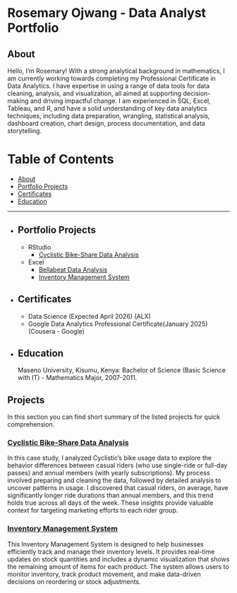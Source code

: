 # Rosemary Ojwang - Data Analyst Portfolio

## About
 Hello, I’m Rosemary! With a strong analytical background in mathematics, I am currently working towards completing my Professional Certificate in Data Analytics. I have expertise in using a range of data tools for data cleaning, analysis, and visualization, all aimed at supporting decision-making and driving impactful change. I am experienced in SQL, Excel, Tableau, and R, and have a solid understanding of key data analytics techniques, including data preparation, wrangling, statistical analysis, dashboard creation, chart design, process documentation, and data storytelling.

# Table of Contents

- [About](#about)
- [Portfolio Projects](#portfolio-projects)
- [Certificates](#certificates)
- [Education](#Education)

---

- ## Portfolio Projects

  - RStudio
      - [Cyclistic Bike-Share Data Analysis](https://github.com/RosemaryOjwang/Cyclistic-Bike-Share-Data-Analysis)
  - Excel
      - [Bellabeat Data Analysis](https://github.com/RosemaryOjwang/Bellabeat-Data-Analysis)
      - [Inventory Management System](https://github.com/RosemaryOjwang/Inventory_Management_System)
        
- ## Certificates
   - Data Science (Expected April 2026) (ALX)
   - Google Data Analytics Professional Certificate(January 2025) (Cousera - Google)
     
- ## Education

    Maseno University, Kisumu, Kenya: Bachelor of Science (Basic Science with IT) - Mathematics Major, 2007-2011.

## Projects

In this section you can find short summary of the listed projects for quick comprehension. 

### [Cyclistic Bike-Share Data Analysis](https://github.com/RosemaryOjwang/Cyclistic-Bike-Share-Data-Analysis)

In this case study, I analyzed Cyclistic’s bike usage data to explore the behavior differences between casual riders (who use single-ride or full-day passes) and annual members (with yearly subscriptions). My process involved preparing and cleaning the data, followed by detailed analysis to uncover patterns in usage. I discovered that casual riders, on average, have significantly longer ride durations than annual members, and this trend holds true across all days of the week. These insights provide valuable context for targeting marketing efforts to each rider group.

### [Inventory Management System](https://github.com/RosemaryOjwang/Inventory_Management_System)

This Inventory Management System is designed to help businesses efficiently track and manage their inventory levels. It provides real-time updates on stock quantities and includes a dynamic visualization that shows the remaining amount of items for each product. The system allows users to monitor inventory, track product movement, and make data-driven decisions on reordering or stock adjustments.

